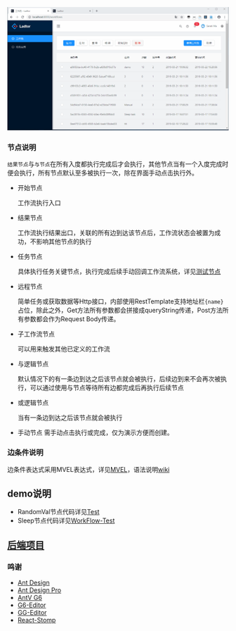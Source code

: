 ![](./demo.gif)

### 节点说明

`结果节点`与`与节点`在所有入度都执行完成后才会执行，其他节点当有一个入度完成时便会执行，所有节点默认至多被执行一次，除在界面手动点击执行外。

- 开始节点

  工作流执行入口

  

- 结果节点

  工作流执行结果出口，关联的所有边到达该节点后，工作流状态会被置为成功，不影响其他节点的执行

  

- 任务节点

  具体执行任务关键节点，执行完成后续手动回调工作流系统，详见[测试节点](../../../workflow-test)

  

- 远程节点

  简单任务或获取数据等Http接口，内部使用RestTemplate支持地址栏`{name}`占位，除此之外，Get方法所有参数都会拼接成queryString传递，Post方法所有参数都会作为Request Body传递。

  

- 子工作流节点

  可以用来触发其他已定义的工作流

  

- 与逻辑节点

  默认情况下的有一条边到达之后该节点就会被执行，后续边到来不会再次被执行，可以通过使用与节点等待所有边都完成后再执行后续节点

  

- 或逻辑节点

  当有一条边到达之后该节点就会被执行
  

- 手动节点
  需手动点击执行或完成，仅为演示方便而创建。


### 边条件说明

边条件表达式采用MVEL表达式，详见[MVEL](<https://github.com/mvel/mvel>)，语法说明[wiki](<https://en.wikibooks.org/wiki/Transwiki:MVEL_Language_Guide#Language_Guide_for_2.0>)



## demo说明

- RandomVal节点代码详见[Test](../../../Test)
- Sleep节点代码详见[WorkFlow-Test](../../../workflow-test)
  

## [后端项目](../../../workflow)

### 鸣谢

- [Ant Design](<https://github.com/ant-design/ant-design>)
- [Ant Design Pro](<https://github.com/ant-design/ant-design-pro>)
- [AntV G6](<https://github.com/antvis/g6>)
- [G6-Editor](<https://github.com/antvis/g6-editor>)
- [GG-Editor](<https://github.com/gaoli/GGEditor>)
- [React-Stomp](<https://github.com/lahsivjar/react-stomp>)
